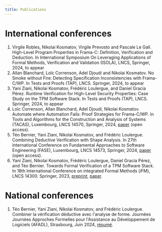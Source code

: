 ```yaml
---
title: Publications
---
```


# International conferences

1. Virgile Robles, Nikolai Kosmatov, Virgile Prevosto and Pascale Le Gall. High-Level Program Properties in Frama-C: Definition, Verification and Deduction. In International Symposium On Leveraging Applications of Formal Methods, Verification and Validation (ISOLA), LNCS, Springer, 2024, to appear
2. Allan Blanchard, Loïc Correnson, Adel Djoudi and Nikolai Kosmatov. No Smoke without Fire: Detecting Specification Inconsistencies with Frama-C/WP. In Tests and Proofs (TAP), LNCS. Springer, 2024, to appear
1. Yani Ziani, Nikolai Kosmatov, Frédéric Loulergue, and Daniel Gracia Pérez. Runtime Verification for High-Level Security Properties: Case Study on the TPM Software Stack. In Tests and Proofs (TAP), LNCS. Springer, 2024, to appear
1. Loïc Correnson, Allan Blanchard, Adel Djoudi, Nikolai Kosmatov. Automate where Automation Fails: Proof Strategies for Frama-C/WP. In Tools and Algorithms for the Construction and Analysis of Systems (TACAS), Luxembourg, LNCS 14570, Springer, 2024, [paper](https://dx.doi.org/10.1007/978-3-031-57246-3_18) (open access).
1. Téo Bernier, Yani Ziani, Nikolai Kosmatov, and Frédéric Loulergue. Combining Deductive Verification with Shape Analysis. In 27th International Conference on Fundamental Approaches to Software Engineering (FASE), Luxembourg, LNCS 14573, Springer, 2024, [paper](https://dx.doi.org/10.1007/978-3-031-57259-3_14) (open access).
1. Yani Ziani, Nikolai Kosmatov, Frédéric Loulergue, Daniel Gracia Pérez, and Téo Bernier. Towards Formal Verification of a TPM Software Stack. In 18th International Conference on integrated Formal Methods (iFM), LNCS 14300. Springer, 2023, [preprint](https://hal.science/hal-04176159), [paper](https://link.springer.com/chapter/10.1007/978-3-031-47705-8_6).

# National conferences 

1. Téo Bernier, Yani Ziani, Nikolai Kosmatov, and Frédéric Loulergue. Combiner la vérification déductive avec l'analyse de forme. Journées Journées Approches Formelles pour l'Assistance au Développement de Logiciels (AFADL), Strasbourg, Juin 2024, [résumé](https://inria.hal.science/hal-04622131).
